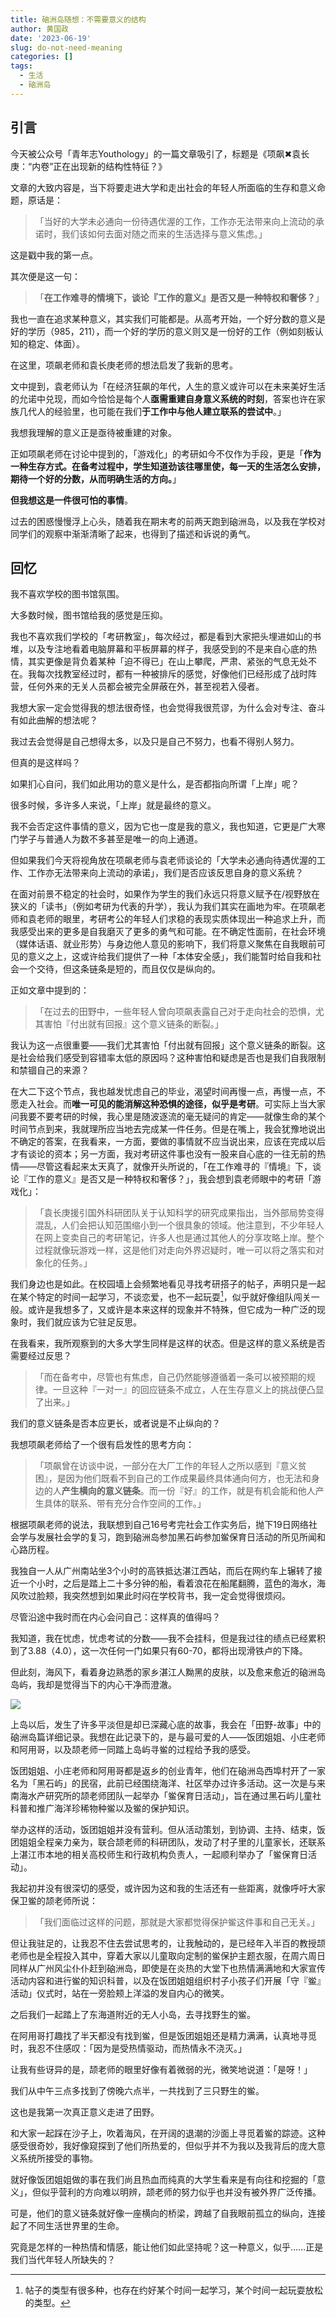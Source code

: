 ```yaml
---
title: 硇洲岛随想：不需要意义的结构
author: 黄国政
date: '2023-06-19'
slug: do-not-need-meaning
categories: []
tags:
  - 生活
  - 硇洲岛
---
```


<!--more-->

## 引言

今天被公众号「青年志Youthology」的一篇文章吸引了，标题是《项飙✖袁长庚：“内卷”正在出现新的结构性特征？》

文章的大致内容是，当下将要走进大学和走出社会的年轻人所面临的生存和意义命题，原话是：

> 「当好的大学未必通向一份待遇优渥的工作，工作亦无法带来向上流动的承诺时，我们该如何去面对随之而来的生活选择与意义焦虑。」

这是戳中我的第一点。

其次便是这一句：

> 「**在工作难寻的情境下，谈论『工作的意义』是否又是一种特权和奢侈？**」

我也一直在追求某种意义，其实我们可能都是。从高考开始，一个好分数的意义是好的学历（985，211），而一个好的学历的意义则又是一份好的工作（例如刻板认知的稳定、体面）。

在这里，项飙老师和袁长庚老师的想法启发了我新的思考。

文中提到，袁老师认为「在经济狂飙的年代，人生的意义或许可以在未来美好生活的允诺中兑现，而如今恰恰是每个人**亟需重建自身意义系统的时刻**，答案也许在家族几代人的经验里，也可能在我们**于工作中与他人建立联系的尝试中**。」

我想我理解的意义正是亟待被重建的对象。

正如项飙老师在讨论中提到的，「游戏化」的考研如今不仅作为手段，更是「**作为一种生存方式。在备考过程中，学生知道劲该往哪里使，每一天的生活怎么安排，期待一个好的分数，从而明确生活的方向。**」

**但我想这是一件很可怕的事情**。

过去的困惑慢慢浮上心头，随着我在期末考的前两天跑到硇洲岛，以及我在学校对同学们的观察中渐渐清晰了起来，也得到了描述和诉说的勇气。

## 回忆

我不喜欢学校的图书馆氛围。

大多数时候，图书馆给我的感觉是压抑。

我也不喜欢我们学校的「考研教室」，每次经过，都是看到大家把头埋进如山的书堆，以及专注地看着电脑屏幕和平板屏幕的样子，我感受到的不是来自心底的热情，其实更像是背负着某种「迫不得已」在山上攀爬，严肃、紧张的气息无处不在。我每次找教室经过时，都有一种被排斥的感觉，好像他们已经形成了战时阵营，任何外来的无关人员都会被完全屏蔽在外，甚至视若入侵者。

我想大家一定会觉得我的想法很奇怪，也会觉得我很荒谬，为什么会对专注、奋斗有如此曲解的想法呢？

我过去会觉得是自己想得太多，以及只是自己不努力，也看不得别人努力。

但真的是这样吗？

如果扪心自问，我们如此用功的意义是什么，是否都指向所谓「上岸」呢？

很多时候，多许多人来说，「上岸」就是最终的意义。

我不会否定这件事情的意义，因为它也一度是我的意义，我也知道，它更是广大寒门学子与普通人为数不多甚至是唯一的向上通道。

但如果我们今天将视角放在项飙老师与袁老师谈论的「大学未必通向待遇优渥的工作、工作亦无法带来向上流动的承诺」，我们是否应该反思自身的意义系统？

在面对前景不稳定的社会时，如果作为学生的我们永远只将意义赋予在/视野放在狭义的「读书」（例如考研为代表的升学），我认为我们其实在画地为牢。在项飙老师和袁老师的眼里，考研考公的年轻人们求稳的表现实质体现出一种追求上升，而我感受出来的更多是自我磨灭了更多的勇气和可能。在不确定性面前，在社会环境（媒体话语、就业形势）与身边他人意见的影响下，我们将意义聚焦在自我眼前可见的意义之上，这或许给我们提供了一种「本体安全感」，我们能暂时给自我和社会一个交待，但这条链条是短的，而且仅仅是纵向的。

正如文章中提到的：

> 「在过去的田野中，一些年轻人曾向项飙表露自己对于走向社会的恐惧，尤其害怕『付出就有回报』这个意义链条的断裂。」

我认为这一点很重要——我们尤其害怕「付出就有回报」这个意义链条的断裂。这是社会给我们感受到容错率太低的原因吗？这种害怕和疑虑是否也是我们自我限制和禁锢自己的来源？

在大二下这个节点，我也越发忧虑自己的毕业，渴望时间再慢一点，再慢一点，不愿走入社会。而**唯一可见的能消解这种恐惧的途径，似乎是考研**。可实际上当大家问我要不要考研的时候，我心里是随波逐流的毫无疑问的肯定——就像生命的某个时间节点到来，我就理所应当地去完成某一件任务。但是在嘴上，我会犹豫地说出不确定的答案，在我看来，一方面，要做的事情就不应当说出来，应该在完成以后才有谈论的资本；另一方面，我对考研这件事也没有一股来自心底的一往无前的热情——尽管这看起来太天真了，就像开头所说的，「在工作难寻的『情境』下，谈论『工作的意义』是否又是一种特权和奢侈？」，我会想到袁老师眼中的考研「游戏化」：

> 「袁长庚援引国外科研团队关于认知科学的研究成果指出，当外部局势变得混乱，人们会把认知范围缩小到一个很具象的领域。他注意到，不少年轻人在网上变卖自己的考研笔记，许多人也是通过其他人的分享攻略上岸。整个过程就像玩游戏一样，这是他们对走向外界迟疑时，唯一可以将之落实和对象化的任务。」

我们身边也是如此。在校园墙上会频繁地看见寻找考研搭子的帖子，声明只是一起在某个特定的时间一起学习，不谈恋爱，也不一起玩耍[^parther]，似乎就好像组队闯关一般。或许是我想多了，又或许是本来这样的现象并不特殊，但它成为一种广泛的现象时，我们就应该为它驻足反思。

[^parther]: 帖子的类型有很多种，也存在约好某个时间一起学习，某个时间一起玩耍放松的类型。

在我看来，我所观察到的大多大学生同样是这样的状态。但是这样的意义系统是否需要经过反思？

> 「而在备考中，尽管也有焦虑，自己仍然能够遵循着一条可以被预期的规律。一旦这种『一对一』的回应链条不成立，人在生存意义上的挑战便凸显了出来。」

我们的意义链条是否本应更长，或者说是不止纵向的？

我想项飙老师给了一个很有启发性的思考方向：

> 「项飙曾在访谈中说，一部分在大厂工作的年轻人之所以感到『意义贫困』，是因为他们既看不到自己的工作成果最终具体通向何方，也无法和身边的人**产生横向的意义链条**。而一份『好』的工作，就是有机会能和他人产生具体的联系、带有充分合作空间的工作。」

根据项飙老师的说法，我联想到自己16号考完社会工作实务后，抛下19日网络社会学与发展社会学的复习，跑到硇洲岛参加黑石屿参加鲎保育日活动的所见所闻和心路历程。

我独自一人从广州南站坐3个小时的高铁抵达湛江西站，而后在网约车上辗转了接近一个小时，之后是踏上二十多分钟的船，看着浪花在船尾翻腾，蓝色的海水，海风吹过脸颊，我突然想到如果此时闷在学校背书，我一定会觉得很烦闷。

尽管沿途中我时而在内心会问自己：这样真的值得吗？

我知道，我在忧虑，忧虑考试的分数——我不会挂科，但是我过往的绩点已经累积到了3.88（4.0），这一次任何一门如果只有60-70，都将出现滑铁卢的下降。

但此刻，海风下，看着身边熟悉的家乡湛江人黝黑的皮肤，以及愈来愈近的硇洲岛岛屿，我却是觉得当下的内心干净而澄澈。

![](https://cdn.jsdelivr.net/gh/residualsun1/blog-static/images/2023/06/06-16-island.jpg)

上岛以后，发生了许多平淡但是却已深藏心底的故事，我会在「田野-故事」中的硇洲岛篇详细记录。我想在此记录下的，是与最可爱的人——饭团姐姐、小庄老师和阿用哥，以及颉老师一同踏上岛屿寻鲎的过程给予我的感受。

饭团姐姐、小庄老师和阿用哥都是返乡的创业青年，他们在硇洲岛西埠村开了一家名为「黑石屿」的民宿，此前已经围绕海洋、社区举办过许多活动。这一次是与来南海水产研究所的颉老师团队一起举办「鲎保育日活动」，旨在通过黑石屿儿童社科普和推广海洋珍稀物种鲎以及鲎的保护知识。

举办这样的活动，饭团姐姐并没有营利。但从活动策划，到协调、主持、结束，饭团姐姐全程亲力亲为，联合颉老师的科研团队，发动了村子里的儿童家长，还联系上湛江市本地的相关高校师生和行政机构负责人，一起顺利举办了「鲎保育日活动」。

我起初并没有很深切的感受，或许因为这和我的生活还有一些距离，就像呼吁大家保卫鲎的颉老师所说：

> 「我们面临过这样的问题，那就是大家都觉得保护鲎这件事和自己无关。」

但让我驻足的，让我忍不住去尝试思考的，让我触动的，是已经年入半百的教授颉老师也是全程投入其中，穿着大家以儿童取向定制的鲎保护主题衣服，在周六周日同样从广州风尘仆仆赶到硇洲岛，即使是在炎热的大堂下也热情满满地和大家宣传活动内容和进行鲎的知识科普，以及在饭团姐姐组织村子小孩子们开展「守『鲎』活动」仪式时，站在一旁脸颊上洋溢的发自内心的微笑。

之后我们一起踏上了东海道附近的无人小岛，去寻找野生的鲎。

在阿用哥打趣找了半天都没有找到鲎，但是饭团姐姐还是精力满满，认真地寻觅时，我忍不住感叹：「因为是受热情驱动，而热情永不浇灭。」

让我有些讶异的是，颉老师的眼里好像有着微弱的光，微笑地说道：「是呀！」

我们从中午三点多找到了傍晚六点半，一共找到了三只野生的鲎。

这也是我第一次真正意义走进了田野。

和大家一起踩在沙子上，吹着海风，在开阔的退潮的沙面上寻觅着鲎的踪迹。这种感受很奇妙，我好像窥探到了他们所热爱的，但似乎并不为我以及我背后的庞大意义系统所接受的事物。

就好像饭团姐姐做的事在我们尚且热血而纯真的大学生看来是有向往和挖掘的「意义」，但似乎营利的方向难以明辨，颉老师的努力似乎也并没有被外界广泛传播。

可是，他们的意义链条就好像一座横向的桥梁，跨越了自我眼前孤立的纵向，连接起了不同生活世界里的生命。

究竟是怎样的一种热情和情感，能让他们如此坚持呢？这一种意义，似乎……正是我们当代年轻人所缺失的？